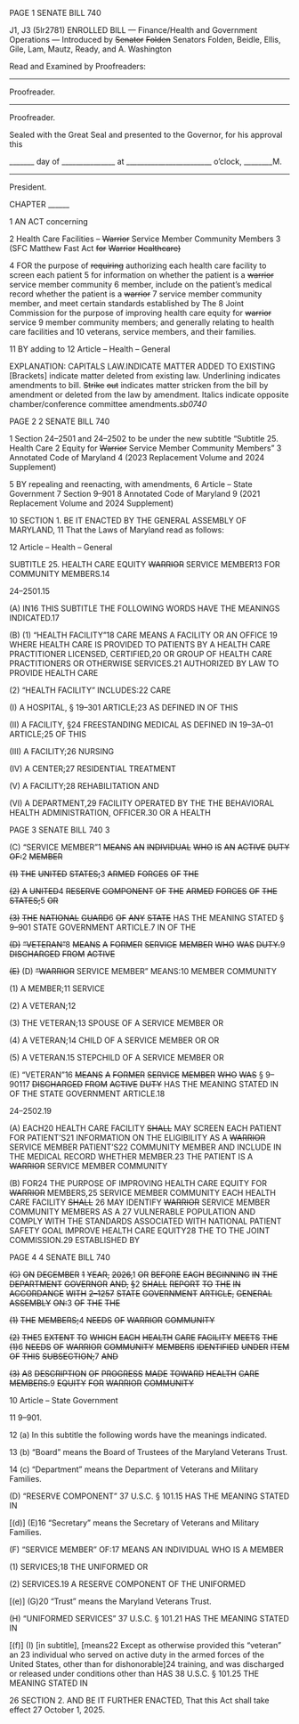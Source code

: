 PAGE 1
SENATE BILL 740

J1, J3 (5lr2781)
ENROLLED BILL
— Finance/Health and Government Operations —
Introduced by ~~Senator~~ ~~Folden~~ Senators Folden, Beidle, Ellis, Gile, Lam, Mautz,
Ready, and A. Washington

Read and Examined by Proofreaders:

_______________________________________________
Proofreader.
_______________________________________________
Proofreader.

Sealed with the Great Seal and presented to the Governor, for his approval this

_______ day of _______________ at ________________________ o’clock, ________M.

______________________________________________
President.

CHAPTER ______

1 AN ACT concerning

2 Health Care Facilities – ~~Warrior~~ Service Member Community Members
3 (SFC Matthew Fast Act ~~for~~ ~~Warrior~~ ~~Healthcare)~~

4 FOR the purpose of ~~requiring~~ authorizing each health care facility to screen each patient
5 for information on whether the patient is a ~~warrior~~ service member community
6 member, include on the patient’s medical record whether the patient is a ~~warrior~~
7 service member community member, and meet certain standards established by The
8 Joint Commission for the purpose of improving health care equity for ~~warrior~~ service
9 member community members; and generally relating to health care facilities and
10 veterans, service members, and their families.

11 BY adding to
12 Article – Health – General

EXPLANATION: CAPITALS LAW.INDICATE MATTER ADDED TO EXISTING
[Brackets] indicate matter deleted from existing law.
Underlining indicates amendments to bill.
~~Strike~~ ~~out~~ indicates matter stricken from the bill by amendment or deleted from the law by
amendment.
Italics indicate opposite chamber/conference committee amendments.*sb0740*

PAGE 2
2 SENATE BILL 740

1 Section 24–2501 and 24–2502 to be under the new subtitle “Subtitle 25. Health Care
2 Equity for ~~Warrior~~ Service Member Community Members”
3 Annotated Code of Maryland
4 (2023 Replacement Volume and 2024 Supplement)

5 BY repealing and reenacting, with amendments,
6 Article – State Government
7 Section 9–901
8 Annotated Code of Maryland
9 (2021 Replacement Volume and 2024 Supplement)

10 SECTION 1. BE IT ENACTED BY THE GENERAL ASSEMBLY OF MARYLAND,
11 That the Laws of Maryland read as follows:

12 Article – Health – General

SUBTITLE 25. HEALTH CARE EQUITY ~~WARRIOR~~ SERVICE MEMBER13 FOR
COMMUNITY MEMBERS.14

24–2501.15

(A) IN16 THIS SUBTITLE THE FOLLOWING WORDS HAVE THE MEANINGS
INDICATED.17

(B) (1) “HEALTH FACILITY”18 CARE MEANS A FACILITY OR AN OFFICE
19 WHERE HEALTH CARE IS PROVIDED TO PATIENTS BY A HEALTH CARE PRACTITIONER
LICENSED, CERTIFIED,20 OR GROUP OF HEALTH CARE PRACTITIONERS OR OTHERWISE
SERVICES.21 AUTHORIZED BY LAW TO PROVIDE HEALTH CARE

(2) “HEALTH FACILITY” INCLUDES:22 CARE

(I) A HOSPITAL, § 19–301 ARTICLE;23 AS DEFINED IN OF THIS

(II) A FACILITY, §24 FREESTANDING MEDICAL AS DEFINED IN
19–3A–01 ARTICLE;25 OF THIS

(III) A FACILITY;26 NURSING

(IV) A CENTER;27 RESIDENTIAL TREATMENT

(V) A FACILITY;28 REHABILITATION AND

(VI) A DEPARTMENT,29 FACILITY OPERATED BY THE THE
BEHAVIORAL HEALTH ADMINISTRATION, OFFICER.30 OR A HEALTH

PAGE 3
SENATE BILL 740 3

(C) “SERVICE MEMBER”1 ~~MEANS~~ ~~AN~~ ~~INDIVIDUAL~~ ~~WHO~~ ~~IS~~ ~~AN~~ ~~ACTIVE~~ ~~DUTY~~
~~OF:~~2 ~~MEMBER~~

~~(1)~~ ~~THE~~ ~~UNITED~~ ~~STATES;~~3 ~~ARMED~~ ~~FORCES~~ ~~OF~~ ~~THE~~

~~(2)~~ ~~A~~ ~~UNITED~~4 ~~RESERVE~~ ~~COMPONENT~~ ~~OF~~ ~~THE~~ ~~ARMED~~ ~~FORCES~~ ~~OF~~ ~~THE~~
~~STATES;~~5 ~~OR~~

~~(3)~~ ~~THE~~ ~~NATIONAL~~ ~~GUARD~~6 ~~OF~~ ~~ANY~~ ~~STATE~~ HAS THE MEANING STATED
§ 9–901 STATE GOVERNMENT ARTICLE.7 IN OF THE

~~(D)~~ ~~“VETERAN”~~8 ~~MEANS~~ ~~A~~ ~~FORMER~~ ~~SERVICE~~ ~~MEMBER~~ ~~WHO~~ ~~WAS~~
~~DUTY.~~9 ~~DISCHARGED~~ ~~FROM~~ ~~ACTIVE~~

~~(E)~~ (D) ~~“WARRIOR~~ SERVICE MEMBER” MEANS:10 MEMBER COMMUNITY

(1) A MEMBER;11 SERVICE

(2) A VETERAN;12

(3) THE VETERAN;13 SPOUSE OF A SERVICE MEMBER OR

(4) A VETERAN;14 CHILD OF A SERVICE MEMBER OR OR

(5) A VETERAN.15 STEPCHILD OF A SERVICE MEMBER OR

(E) “VETERAN”16 ~~MEANS~~ ~~A~~ ~~FORMER~~ ~~SERVICE~~ ~~MEMBER~~ ~~WHO~~ ~~WAS~~
§ 9–90117 ~~DISCHARGED~~ ~~FROM~~ ~~ACTIVE~~ ~~DUTY~~ HAS THE MEANING STATED IN OF THE
STATE GOVERNMENT ARTICLE.18

24–2502.19

(A) EACH20 HEALTH CARE FACILITY ~~SHALL~~ MAY SCREEN EACH PATIENT FOR
PATIENT’S21 INFORMATION ON THE ELIGIBILITY AS A ~~WARRIOR~~ SERVICE MEMBER
PATIENT’S22 COMMUNITY MEMBER AND INCLUDE IN THE MEDICAL RECORD WHETHER
MEMBER.23 THE PATIENT IS A ~~WARRIOR~~ SERVICE MEMBER COMMUNITY

(B) FOR24 THE PURPOSE OF IMPROVING HEALTH CARE EQUITY FOR ~~WARRIOR~~
MEMBERS,25 SERVICE MEMBER COMMUNITY EACH HEALTH CARE FACILITY ~~SHALL~~
26 MAY IDENTIFY ~~WARRIOR~~ SERVICE MEMBER COMMUNITY MEMBERS AS A
27 VULNERABLE POPULATION AND COMPLY WITH THE STANDARDS ASSOCIATED WITH
NATIONAL PATIENT SAFETY GOAL IMPROVE HEALTH CARE EQUITY28 THE TO
THE JOINT COMMISSION.29 ESTABLISHED BY

PAGE 4
4 SENATE BILL 740

~~(C)~~ ~~ON~~ ~~DECEMBER~~ ~~1~~ ~~YEAR,~~ ~~2026,~~1 ~~OR~~ ~~BEFORE~~ ~~EACH~~ ~~BEGINNING~~ ~~IN~~ ~~THE~~
~~DEPARTMENT~~ ~~GOVERNOR~~ ~~AND,~~ ~~§~~2 ~~SHALL~~ ~~REPORT~~ ~~TO~~ ~~THE~~ ~~IN~~ ~~ACCORDANCE~~ ~~WITH~~
~~2–1257~~ ~~STATE~~ ~~GOVERNMENT~~ ~~ARTICLE,~~ ~~GENERAL~~ ~~ASSEMBLY~~ ~~ON:~~3 ~~OF~~ ~~THE~~ ~~THE~~

~~(1)~~ ~~THE~~ ~~MEMBERS;~~4 ~~NEEDS~~ ~~OF~~ ~~WARRIOR~~ ~~COMMUNITY~~

~~(2)~~ ~~THE~~5 ~~EXTENT~~ ~~TO~~ ~~WHICH~~ ~~EACH~~ ~~HEALTH~~ ~~CARE~~ ~~FACILITY~~ ~~MEETS~~ ~~THE~~
~~(1)~~6 ~~NEEDS~~ ~~OF~~ ~~WARRIOR~~ ~~COMMUNITY~~ ~~MEMBERS~~ ~~IDENTIFIED~~ ~~UNDER~~ ~~ITEM~~ ~~OF~~ ~~THIS~~
~~SUBSECTION;~~7 ~~AND~~

~~(3)~~ ~~A~~8 ~~DESCRIPTION~~ ~~OF~~ ~~PROGRESS~~ ~~MADE~~ ~~TOWARD~~ ~~HEALTH~~ ~~CARE~~
~~MEMBERS.~~9 ~~EQUITY~~ ~~FOR~~ ~~WARRIOR~~ ~~COMMUNITY~~

10 Article – State Government

11 9–901.

12 (a) In this subtitle the following words have the meanings indicated.

13 (b) “Board” means the Board of Trustees of the Maryland Veterans Trust.

14 (c) “Department” means the Department of Veterans and Military Families.

(D) “RESERVE COMPONENT” 37 U.S.C. § 101.15 HAS THE MEANING STATED IN

[(d)] (E)16 “Secretary” means the Secretary of Veterans and Military Families.

(F) “SERVICE MEMBER” OF:17 MEANS AN INDIVIDUAL WHO IS A MEMBER

(1) SERVICES;18 THE UNIFORMED OR

(2) SERVICES.19 A RESERVE COMPONENT OF THE UNIFORMED

[(e)] (G)20 “Trust” means the Maryland Veterans Trust.

(H) “UNIFORMED SERVICES” 37 U.S.C. § 101.21 HAS THE MEANING STATED IN

[(f)] (I) [in subtitle], [means22 Except as otherwise provided this “veteran” an
23 individual who served on active duty in the armed forces of the United States, other than for
dishonorable]24 training, and was discharged or released under conditions other than HAS
38 U.S.C. § 101.25 THE MEANING STATED IN

26 SECTION 2. AND BE IT FURTHER ENACTED, That this Act shall take effect
27 October 1, 2025.